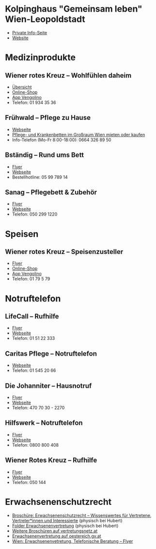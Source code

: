 # Kolpinghaus "Gemeinsam leben" Wien-Leopoldstadt

- [Private Info-Seite](kolpinghaus_gemeinsam_leben_wien_leopoldstadt.md)
- [Website](https://www.gemeinsam-leben.at/wien-leopoldstadt)

# Medizinprodukte

## Wiener rotes Kreuz – Wohlfühlen daheim

- [Übersicht](https://www.wrk-handel-gmbh.at/medizinprodukte/)
- [Online-Shop](https://www.wrk-handel-gmbh.at/produkt-kategorie/medizinprodukte/)
- [App Vengolino](https://www.wrk-handel-gmbh.at/vengolino/)
- Telefon: 01 934 35 36

## Frühwald – Pflege zu Hause

- [Webseite](https://www.fruehwald.net)
- [Pflege- und Krankenbetten im Großraum Wien mieten oder kaufen](https://www.fruehwald.net/pflegebetten-mieten-kaufen/)
- Info-Telefon (Mo-Fr 8:00-18:00): 0664 326 89 50

## Bständig – Rund ums Bett

- [Flyer](bstaendig_rund_ums_bett_flyer.md)
- [Webseite](https://www.bstaendig.at/shop/de/pflege/rund-ums-bett.html)
- Bestellhotline: 05 99 789 14

## Sanag – Pflegebett & Zubehör

- [Flyer](img/sanag_pflegebett_und_zubehoer_flyer.jpg)
- [Webseite](https://shop.sanag.at/collections/pflegebetten-und-zubehor)
- Telefon: 050 299 1220

# Speisen

## Wiener rotes Kreuz – Speisenzusteller

- [Flyer](wiener_rotes_kreuz_speisenzusteller_flyer.md)
- [Online-Shop](https://www.wrk-handel-gmbh.at/produkt-kategorie/speisenzusteller/)
- [App Vengolino](https://www.wrk-handel-gmbh.at/vengolino/)
- Telefon: 01 79 5 79 

# Notruftelefon

## LifeCall – Rufhilfe

- [Flyer](lifecall_rufhilfe_flyer.md)
- [Webseite](http://lifecall.at)
- Telefon: 01 51 22 333

## Caritas Pflege – Notruftelefon

- [Webseite](https://www.caritas-pflege.at/wien/pflege-zuhause/notruftelefon)
- Telefon: 01 545 20 66

## Die Johanniter – Hausnotruf

- [Flyer](die_johanniter_hausnotruf_flyer.md)
- [Webseite](https://www.johanniter.at/hilfe-angebote/hausnotruf)
- Telefon: 470 70 30 - 2270

## Hilfswerk – Notruftelefon

- [Flyer](hilfswerk_notruftelefon_flyer.md)
- [Webseite](https://www.hilfswerk.at/niederoesterreich/hilfe-und-pflege-daheim/service-sicherheit/mobiles-notruftelefon/)
- Telefon: 0800 800 408

## Wiener Rotes Kreuz – Rufhilfe

- [Flyer](wiener_rotes_kreuz_rufhilfe_flyer.md)
- [Webseite](https://www.roteskreuz.at/wien/ich-brauche-hilfe/rufhilfe)
- Telefon: 050 144

# Erwachsenenschutzrecht

- [Broschüre: Erwachsenenschutzrecht – Wissenswertes für Vertretene, Vertreter*innen und Interessierte](https://vertretungsnetz.at/fileadmin/user_upload/4_Erwachsenenvertretung/202106_erwschg_broschuere_komplett.pdf) (physisch bei Hubert)
- [Folder Erwachsenenvertretung](https://vertretungsnetz.at/fileadmin/user_upload/4_Erwachsenenvertretung/Folder_Erwachsenenvertretung_2018_WEB.pdf) (physisch bei Hubert)
- [Weitere Broschüren auf vertretungsnetz.at](https://vertretungsnetz.at/erwachsenenvertretung/downloads)
- [Erwachsenenvertretung auf oestereich.gv.at](https://www.oesterreich.gv.at/themen/soziales/erwachsenenvertretung_und_vorsorgevollmacht_bisher_sachwalterschaft.html)
- [Wien: Erwachsenenvetretung, Telefonische Beratung – Flyer](wien_erwachsenenvetretung_telefonische_beratung_flyer.md)





